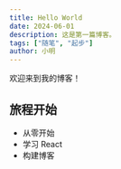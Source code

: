 ```yaml
---
title: Hello World
date: 2024-06-01
description: 这是第一篇博客。
tags: ["随笔", "起步"]
author: 小明
---
```


欢迎来到我的博客！

## 旅程开始

- 从零开始
- 学习 React
- 构建博客